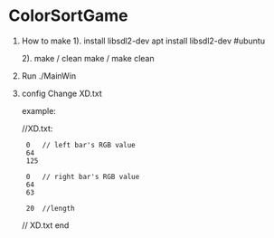 # ColorSortGame
1. How to make
	1). install libsdl2-dev
		apt install libsdl2-dev #ubuntu

	2). make / clean
		make / make clean

2. Run
	./MainWin

3. config
	Change XD.txt

	example:

	//XD.txt:
	
		0	// left bar's RGB value
		64
		125

		0	// right bar's RGB value
		64
		63

		20	//length
	// XD.txt end
